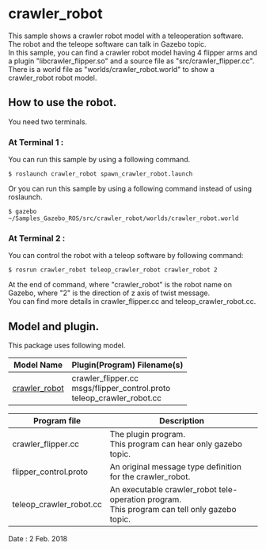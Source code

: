 # crawler_robot  

This sample shows a crawler robot model with a teleoperation software.  
The robot and the teleope software can talk in Gazebo topic.  
In this sample, you can find a crawler robot model having 4 flipper arms and a plugin "libcrawler_flipper.so" and a source file as "src/crawler_flipper.cc".  
There is a world file as "worlds/crawler_robot.world" to show a crawler_robot robot model.  

## How to use the robot.  
You need two terminals.  

### At Terminal 1 :  
You can run this sample by using a following command.  

    $ roslaunch crawler_robot spawn_crawler_robot.launch  

Or you can run this sample by using a following command instead of using roslaunch.  

    $ gazebo ~/Samples_Gazebo_ROS/src/crawler_robot/worlds/crawler_robot.world  

### At Terminal 2 :  
You can control the robot with a teleop software by following command:  

    $ rosrun crawler_robot teleop_crawler_robot crawler_robot 2  
    
At the end of command, where "crawler_robot" is the robot name on Gazebo, where "2" is the direction of z axis of twist message.  
You can find more details in crawler_flipper.cc and teleop_crawler_robot.cc.  

## Model and plugin.  
This package uses following model.  

|Model Name|Plugin(Program) Filename(s)|
|---|---|
|[crawler_robot](https://github.com/m-shimizu/Samples_Gazebo_ROS/tree/master/models/crawler_robot)|crawler_flipper.cc<br>msgs/flipper_control.proto<br>teleop_crawler_robot.cc|

|Program file|Description|
|---|---|
|crawler_flipper.cc|The plugin program.<br>This program can hear only gazebo topic.|
|flipper_control.proto|An original message type definition for the crawler_robot.|
|teleop_crawler_robot.cc|An executable crawler_robot tele-operation program.<br>This program can tell only gazebo topic.|

Date : 2 Feb. 2018
